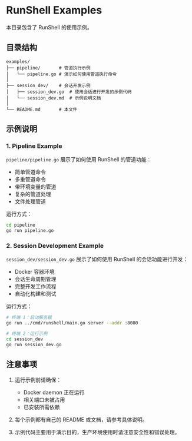 # RunShell Examples

本目录包含了 RunShell 的使用示例。

## 目录结构

```
examples/
├── pipeline/       # 管道执行示例
│   └── pipeline.go # 演示如何使用管道执行命令
│
├── session_dev/    # 会话开发示例
│   ├── session_dev.go  # 使用会话进行开发的示例代码
│   └── session_dev.md  # 示例说明文档
│
└── README.md       # 本文件
```

## 示例说明

### 1. Pipeline Example

`pipeline/pipeline.go` 展示了如何使用 RunShell 的管道功能：
- 简单管道命令
- 多重管道命令
- 带环境变量的管道
- 复杂的管道处理
- 文件处理管道

运行方式：
```bash
cd pipeline
go run pipeline.go
```

### 2. Session Development Example

`session_dev/session_dev.go` 展示了如何使用 RunShell 的会话功能进行开发：
- Docker 容器环境
- 会话生命周期管理
- 完整开发工作流程
- 自动化构建和测试

运行方式：
```bash
# 终端 1：启动服务器
go run ../cmd/runshell/main.go server --addr :8080

# 终端 2：运行示例
cd session_dev
go run session_dev.go
```

## 注意事项

1. 运行示例前请确保：
   - Docker daemon 正在运行
   - 相关端口未被占用
   - 已安装所需依赖

2. 每个示例都有自己的 README 或文档，请参考具体说明。

3. 示例代码主要用于演示目的，生产环境使用时请注意安全性和错误处理。